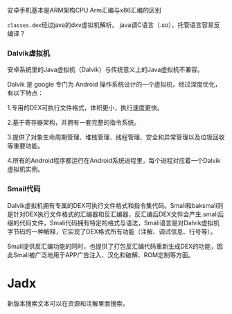 
安卓手机基本是ARM架构CPU
Arm汇编与x86汇编的区别



`classes.dex`经过java的dxv虚拟机解析。
java调C语言（.so），托管语言容易反编译？
### Dalvik虚拟机

安卓系统里的Java虚拟机（Dalvik）与传统意义上的Java虚拟机不兼容。

Dalvik 是 google 专门为 Android 操作系统设计的一个虚拟机，经过深度优化，有以下特点：

1.专用的DEX可执行文件格式，体积更小，执行速度更快。 

2.基于寄存器架构，并拥有一套完整的指令系统。

3.提供了对象生命周期管理、堆栈管理、线程管理、安全和异常管理以及垃圾回收等重要功能。

4.所有的Android程序都运行在Android系统进程里，每个进程对应着一个Dalvik虚拟机实例。

### Smail代码
Dalvik虚拟机拥有专属的DEX可执行文件格式和指令集代码。Smali和baksmali则是针对DEX执行文件格式的汇编器和反汇编器，反汇编后DEX文件会产生.smali后缀的代码文件，Smali代码拥有特定的格式与语法，Smali语言是对Dalvik虚拟机字节码的一种解释，它实现了DEX格式所有功能（注解、调试信息、行号等）。

Smali提供反汇编功能的同时，也提供了打包反汇编代码重新生成DEX的功能，因此Smali被广泛地用于APP广告注入、汉化和破解、ROM定制等方面。




# Jadx

新版本搜索文本可以在资源和注解里面搜索。